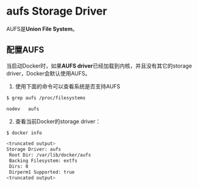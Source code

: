 # aufs Storage Driver
AUFS是**Union File System**。

## 配置AUFS
当启动Docker时，如果**AUFS driver**已经加载到内核，并且没有其它的storage driver，Docker会默认使用AUFS。
1. 使用下面的命令可以查看系统是否支持AUFS
```sh
$ grep aufs /proc/filesystems

nodev   aufs
```
2. 查看当前Docker的storage driver：
```sh
$ docker info

<truncated output>
Storage Driver: aufs
 Root Dir: /var/lib/docker/aufs
 Backing Filesystem: extfs
 Dirs: 0
 Dirperm1 Supported: true
<truncated output>
```